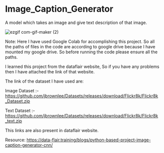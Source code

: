 # Image_Caption_Generator
A model which takes an image and give text description of that image.

![ezgif com-gif-maker (2)](https://user-images.githubusercontent.com/87935713/210999671-9afbb0b2-5f2b-45a3-a03b-5bb95be94a51.gif)


Note: Here I have used Google Colab for accomplishing this project.
So all the paths of files in the code are according to google drive because I have mounted my google drive.
So before running the code please ensure all the paths.

I learned this project from the dataflair website, So if you have any problems then I have attached the link of that website. 

The link of the dataset I have used are:

Image Dataset :- https://github.com/jbrownlee/Datasets/releases/download/Flickr8k/Flickr8k_Dataset.zip

Text Dataset :- https://github.com/jbrownlee/Datasets/releases/download/Flickr8k/Flickr8k_text.zip

This links are also present in dataflair website.

Resource:
https://data-flair.training/blogs/python-based-project-image-caption-generator-cnn/
